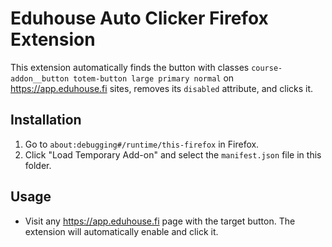 # Eduhouse Auto Clicker Firefox Extension

This extension automatically finds the button with classes `course-addon__button totem-button large primary normal` on https://app.eduhouse.fi sites, removes its `disabled` attribute, and clicks it.

## Installation
1. Go to `about:debugging#/runtime/this-firefox` in Firefox.
2. Click "Load Temporary Add-on" and select the `manifest.json` file in this folder.

## Usage
- Visit any https://app.eduhouse.fi page with the target button. The extension will automatically enable and click it.
